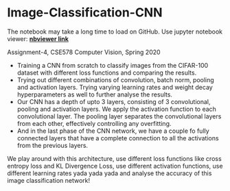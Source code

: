 # Image-Classification-CNN

The notebook may take a long time to load on GitHub. Use jupyter notebook viewer: [**nbviewer link**](https://nbviewer.jupyter.org/github/BonJovi1/CNN-Image-Classification/blob/master/code.ipynb)

Assignment-4, CSE578 Computer Vision, Spring 2020

- Training a CNN from scratch to classify images from the CIFAR-100 dataset with different loss functions and comparing the results. 
- Trying out different combinations of convolution, batch norm, pooling and activation layers. Trying varying learning rates and weight decay hyperparameters as well to further analyse the results. 
- Our CNN has a depth of upto 3 layers, consisting of 3 convolutional, pooling and activation layers. We apply the activation function to each convolutional layer. The pooling layer separates the convolutional layers from each other, effectively controlling any overfitting. 
- And in the last phase of the CNN network, we have a couple fo fully connected layers that have a complete connection to all the activations from the previous layers. 

We play around with this architecture, use different loss functions like cross entropy loss and KL Divergence Loss, use different activation functions, use different learning rates yada yada yada and analyse the accuracy of this image classification network! 
